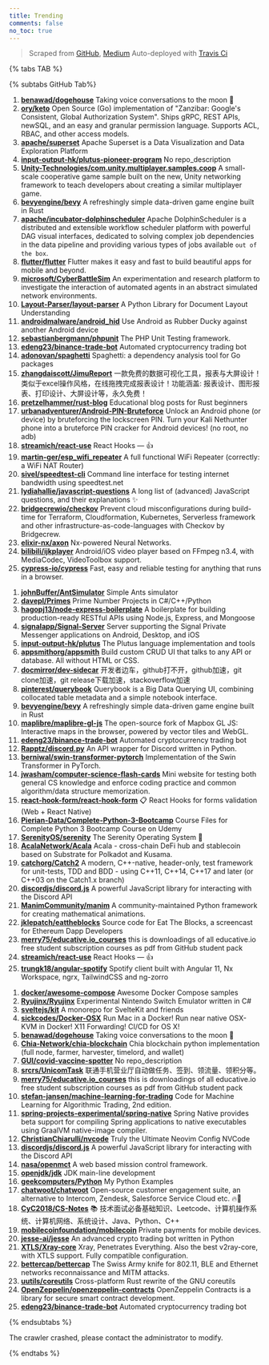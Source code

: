 ```yaml
---
title: Trending
comments: false
no_toc: true
---
```


> Scraped from [GitHub](https://github.com/trending), [Medium](https://medium.com/topic/popular)
Auto-deployed with [Travis Ci](https://travis-ci.org/)

{% tabs TAB %}
<!-- tab GitHub -->
{% subtabs GitHub Tab%}
<!-- tab Daily -->
1. [**benawad/dogehouse**](https://github.com/benawad/dogehouse)
Taking voice conversations to the moon 🚀
2. [**ory/keto**](https://github.com/ory/keto)
Open Source (Go) implementation of "Zanzibar: Google's Consistent, Global Authorization System". Ships gRPC, REST APIs, newSQL, and an easy and granular permission language. Supports ACL, RBAC, and other access models.
3. [**apache/superset**](https://github.com/apache/superset)
Apache Superset is a Data Visualization and Data Exploration Platform
4. [**input-output-hk/plutus-pioneer-program**](https://github.com/input-output-hk/plutus-pioneer-program)
No repo_description
5. [**Unity-Technologies/com.unity.multiplayer.samples.coop**](https://github.com/Unity-Technologies/com.unity.multiplayer.samples.coop)
A small-scale cooperative game sample built on the new, Unity networking framework to teach developers about creating a similar multiplayer game.
6. [**bevyengine/bevy**](https://github.com/bevyengine/bevy)
A refreshingly simple data-driven game engine built in Rust
7. [**apache/incubator-dolphinscheduler**](https://github.com/apache/incubator-dolphinscheduler)
Apache DolphinScheduler is a distributed and extensible workflow scheduler platform with powerful DAG visual interfaces, dedicated to solving complex job dependencies in the data pipeline and providing various types of jobs available `out of the box`.
8. [**flutter/flutter**](https://github.com/flutter/flutter)
Flutter makes it easy and fast to build beautiful apps for mobile and beyond.
9. [**microsoft/CyberBattleSim**](https://github.com/microsoft/CyberBattleSim)
An experimentation and research platform to investigate the interaction of automated agents in an abstract simulated network environments.
10. [**Layout-Parser/layout-parser**](https://github.com/Layout-Parser/layout-parser)
A Python Library for Document Layout Understanding
11. [**androidmalware/android_hid**](https://github.com/androidmalware/android_hid)
Use Android as Rubber Ducky against another Android device
12. [**sebastianbergmann/phpunit**](https://github.com/sebastianbergmann/phpunit)
The PHP Unit Testing framework.
13. [**edeng23/binance-trade-bot**](https://github.com/edeng23/binance-trade-bot)
Automated cryptocurrency trading bot
14. [**adonovan/spaghetti**](https://github.com/adonovan/spaghetti)
Spaghetti: a dependency analysis tool for Go packages
15. [**zhangdaiscott/JimuReport**](https://github.com/zhangdaiscott/JimuReport)
一款免费的数据可视化工具，报表与大屏设计！类似于excel操作风格，在线拖拽完成报表设计！功能涵盖: 报表设计、图形报表、打印设计、大屏设计等，永久免费！
16. [**pretzelhammer/rust-blog**](https://github.com/pretzelhammer/rust-blog)
Educational blog posts for Rust beginners
17. [**urbanadventurer/Android-PIN-Bruteforce**](https://github.com/urbanadventurer/Android-PIN-Bruteforce)
Unlock an Android phone (or device) by bruteforcing the lockscreen PIN. Turn your Kali Nethunter phone into a bruteforce PIN cracker for Android devices! (no root, no adb)
18. [**streamich/react-use**](https://github.com/streamich/react-use)
React Hooks — 👍
19. [**martin-ger/esp_wifi_repeater**](https://github.com/martin-ger/esp_wifi_repeater)
A full functional WiFi Repeater (correctly: a WiFi NAT Router)
20. [**sivel/speedtest-cli**](https://github.com/sivel/speedtest-cli)
Command line interface for testing internet bandwidth using speedtest.net
21. [**lydiahallie/javascript-questions**](https://github.com/lydiahallie/javascript-questions)
A long list of (advanced) JavaScript questions, and their explanations ✨
22. [**bridgecrewio/checkov**](https://github.com/bridgecrewio/checkov)
Prevent cloud misconfigurations during build-time for Terraform, Cloudformation, Kubernetes, Serverless framework and other infrastructure-as-code-languages with Checkov by Bridgecrew.
23. [**elixir-nx/axon**](https://github.com/elixir-nx/axon)
Nx-powered Neural Networks.
24. [**bilibili/ijkplayer**](https://github.com/bilibili/ijkplayer)
Android/iOS video player based on FFmpeg n3.4, with MediaCodec, VideoToolbox support.
25. [**cypress-io/cypress**](https://github.com/cypress-io/cypress)
Fast, easy and reliable testing for anything that runs in a browser.
<!-- endtab -->
<!-- tab Weekly -->
1. [**johnBuffer/AntSimulator**](https://github.com/johnBuffer/AntSimulator)
Simple Ants simulator
2. [**davepl/Primes**](https://github.com/davepl/Primes)
Prime Number Projects in C#/C++/Python
3. [**hagopj13/node-express-boilerplate**](https://github.com/hagopj13/node-express-boilerplate)
A boilerplate for building production-ready RESTful APIs using Node.js, Express, and Mongoose
4. [**signalapp/Signal-Server**](https://github.com/signalapp/Signal-Server)
Server supporting the Signal Private Messenger applications on Android, Desktop, and iOS
5. [**input-output-hk/plutus**](https://github.com/input-output-hk/plutus)
The Plutus language implementation and tools
6. [**appsmithorg/appsmith**](https://github.com/appsmithorg/appsmith)
Build custom CRUD UI that talks to any API or database. All without HTML or CSS.
7. [**docmirror/dev-sidecar**](https://github.com/docmirror/dev-sidecar)
开发者边车，github打不开，github加速，git clone加速，git release下载加速，stackoverflow加速
8. [**pinterest/querybook**](https://github.com/pinterest/querybook)
Querybook is a Big Data Querying UI, combining collocated table metadata and a simple notebook interface.
9. [**bevyengine/bevy**](https://github.com/bevyengine/bevy)
A refreshingly simple data-driven game engine built in Rust
10. [**maplibre/maplibre-gl-js**](https://github.com/maplibre/maplibre-gl-js)
The open-source fork of Mapbox GL JS: Interactive maps in the browser, powered by vector tiles and WebGL.
11. [**edeng23/binance-trade-bot**](https://github.com/edeng23/binance-trade-bot)
Automated cryptocurrency trading bot
12. [**Rapptz/discord.py**](https://github.com/Rapptz/discord.py)
An API wrapper for Discord written in Python.
13. [**berniwal/swin-transformer-pytorch**](https://github.com/berniwal/swin-transformer-pytorch)
Implementation of the Swin Transformer in PyTorch.
14. [**jwasham/computer-science-flash-cards**](https://github.com/jwasham/computer-science-flash-cards)
Mini website for testing both general CS knowledge and enforce coding practice and common algorithm/data structure memorization.
15. [**react-hook-form/react-hook-form**](https://github.com/react-hook-form/react-hook-form)
📋 React Hooks for forms validation (Web + React Native)
16. [**Pierian-Data/Complete-Python-3-Bootcamp**](https://github.com/Pierian-Data/Complete-Python-3-Bootcamp)
Course Files for Complete Python 3 Bootcamp Course on Udemy
17. [**SerenityOS/serenity**](https://github.com/SerenityOS/serenity)
The Serenity Operating System 🐞
18. [**AcalaNetwork/Acala**](https://github.com/AcalaNetwork/Acala)
Acala - cross-chain DeFi hub and stablecoin based on Substrate for Polkadot and Kusama.
19. [**catchorg/Catch2**](https://github.com/catchorg/Catch2)
A modern, C++-native, header-only, test framework for unit-tests, TDD and BDD - using C++11, C++14, C++17 and later (or C++03 on the Catch1.x branch)
20. [**discordjs/discord.js**](https://github.com/discordjs/discord.js)
A powerful JavaScript library for interacting with the Discord API
21. [**ManimCommunity/manim**](https://github.com/ManimCommunity/manim)
A community-maintained Python framework for creating mathematical animations.
22. [**jklepatch/eattheblocks**](https://github.com/jklepatch/eattheblocks)
Source code for Eat The Blocks, a screencast for Ethereum Dapp Developers
23. [**merry75/educative.io_courses**](https://github.com/merry75/educative.io_courses)
this is downloadings of all educative.io free student subscription courses as pdf from GitHub student pack
24. [**streamich/react-use**](https://github.com/streamich/react-use)
React Hooks — 👍
25. [**trungk18/angular-spotify**](https://github.com/trungk18/angular-spotify)
Spotify client built with Angular 11, Nx Workspace, ngrx, TailwindCSS and ng-zorro
<!-- endtab -->
<!-- tab Monthly -->
1. [**docker/awesome-compose**](https://github.com/docker/awesome-compose)
Awesome Docker Compose samples
2. [**Ryujinx/Ryujinx**](https://github.com/Ryujinx/Ryujinx)
Experimental Nintendo Switch Emulator written in C#
3. [**sveltejs/kit**](https://github.com/sveltejs/kit)
A monorepo for SvelteKit and friends
4. [**sickcodes/Docker-OSX**](https://github.com/sickcodes/Docker-OSX)
Run Mac in a Docker! Run near native OSX-KVM in Docker! X11 Forwarding! CI/CD for OS X!
5. [**benawad/dogehouse**](https://github.com/benawad/dogehouse)
Taking voice conversations to the moon 🚀
6. [**Chia-Network/chia-blockchain**](https://github.com/Chia-Network/chia-blockchain)
Chia blockchain python implementation (full node, farmer, harvester, timelord, and wallet)
7. [**GUI/covid-vaccine-spotter**](https://github.com/GUI/covid-vaccine-spotter)
No repo_description
8. [**srcrs/UnicomTask**](https://github.com/srcrs/UnicomTask)
联通手机营业厅自动做任务、签到、领流量、领积分等。
9. [**merry75/educative.io_courses**](https://github.com/merry75/educative.io_courses)
this is downloadings of all educative.io free student subscription courses as pdf from GitHub student pack
10. [**stefan-jansen/machine-learning-for-trading**](https://github.com/stefan-jansen/machine-learning-for-trading)
Code for Machine Learning for Algorithmic Trading, 2nd edition.
11. [**spring-projects-experimental/spring-native**](https://github.com/spring-projects-experimental/spring-native)
Spring Native provides beta support for compiling Spring applications to native executables using GraalVM native-image compiler.
12. [**ChristianChiarulli/nvcode**](https://github.com/ChristianChiarulli/nvcode)
Truly the Ultimate Neovim Config NVCode
13. [**discordjs/discord.js**](https://github.com/discordjs/discord.js)
A powerful JavaScript library for interacting with the Discord API
14. [**nasa/openmct**](https://github.com/nasa/openmct)
A web based mission control framework.
15. [**openjdk/jdk**](https://github.com/openjdk/jdk)
JDK main-line development
16. [**geekcomputers/Python**](https://github.com/geekcomputers/Python)
My Python Examples
17. [**chatwoot/chatwoot**](https://github.com/chatwoot/chatwoot)
Open-source customer engagement suite, an alternative to Intercom, Zendesk, Salesforce Service Cloud etc. 🔥💬
18. [**CyC2018/CS-Notes**](https://github.com/CyC2018/CS-Notes)
📚 技术面试必备基础知识、Leetcode、计算机操作系统、计算机网络、系统设计、Java、Python、C++
19. [**mobilecoinfoundation/mobilecoin**](https://github.com/mobilecoinfoundation/mobilecoin)
Private payments for mobile devices.
20. [**jesse-ai/jesse**](https://github.com/jesse-ai/jesse)
An advanced crypto trading bot written in Python
21. [**XTLS/Xray-core**](https://github.com/XTLS/Xray-core)
Xray, Penetrates Everything. Also the best v2ray-core, with XTLS support. Fully compatible configuration.
22. [**bettercap/bettercap**](https://github.com/bettercap/bettercap)
The Swiss Army knife for 802.11, BLE and Ethernet networks reconnaissance and MITM attacks.
23. [**uutils/coreutils**](https://github.com/uutils/coreutils)
Cross-platform Rust rewrite of the GNU coreutils
24. [**OpenZeppelin/openzeppelin-contracts**](https://github.com/OpenZeppelin/openzeppelin-contracts)
OpenZeppelin Contracts is a library for secure smart contract development.
25. [**edeng23/binance-trade-bot**](https://github.com/edeng23/binance-trade-bot)
Automated cryptocurrency trading bot
<!-- endtab -->
{% endsubtabs %}
<!-- endtab -->
<!-- tab Medium -->
The crawler crashed, please contact the administrator to modify.
<!-- endtab -->
{% endtabs %}
